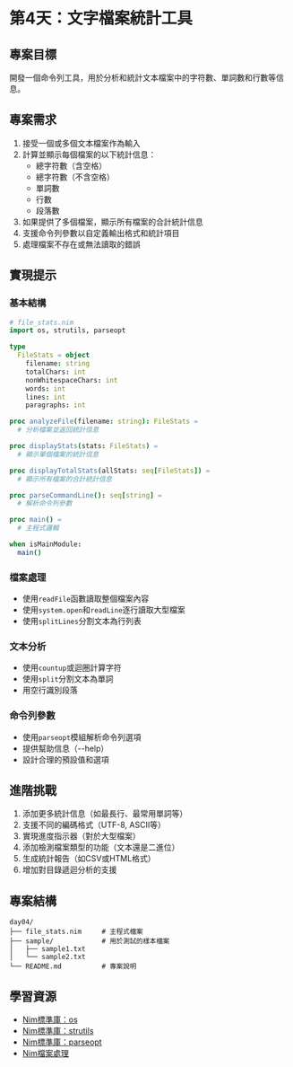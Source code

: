 # 第4天：文字檔案統計工具

## 專案目標

開發一個命令列工具，用於分析和統計文本檔案中的字符數、單詞數和行數等信息。

## 專案需求

1. 接受一個或多個文本檔案作為輸入
2. 計算並顯示每個檔案的以下統計信息：
   - 總字符數（含空格）
   - 總字符數（不含空格）
   - 單詞數
   - 行數
   - 段落數
3. 如果提供了多個檔案，顯示所有檔案的合計統計信息
4. 支援命令列參數以自定義輸出格式和統計項目
5. 處理檔案不存在或無法讀取的錯誤

## 實現提示

### 基本結構
```nim
# file_stats.nim
import os, strutils, parseopt

type
  FileStats = object
    filename: string
    totalChars: int
    nonWhitespaceChars: int
    words: int
    lines: int
    paragraphs: int

proc analyzeFile(filename: string): FileStats =
  # 分析檔案並返回統計信息

proc displayStats(stats: FileStats) =
  # 顯示單個檔案的統計信息

proc displayTotalStats(allStats: seq[FileStats]) =
  # 顯示所有檔案的合計統計信息

proc parseCommandLine(): seq[string] =
  # 解析命令列參數

proc main() =
  # 主程式邏輯

when isMainModule:
  main()
```

### 檔案處理
- 使用`readFile`函數讀取整個檔案內容
- 使用`system.open`和`readLine`逐行讀取大型檔案
- 使用`splitLines`分割文本為行列表

### 文本分析
- 使用`countup`或迴圈計算字符
- 使用`split`分割文本為單詞
- 用空行識別段落

### 命令列參數
- 使用`parseopt`模組解析命令列選項
- 提供幫助信息（--help）
- 設計合理的預設值和選項

## 進階挑戰

1. 添加更多統計信息（如最長行、最常用單詞等）
2. 支援不同的編碼格式（UTF-8, ASCII等）
3. 實現進度指示器（對於大型檔案）
4. 添加檢測檔案類型的功能（文本還是二進位）
5. 生成統計報告（如CSV或HTML格式）
6. 增加對目錄遞迴分析的支援

## 專案結構

```
day04/
├── file_stats.nim     # 主程式檔案
├── sample/            # 用於測試的樣本檔案
│   ├── sample1.txt
│   └── sample2.txt
└── README.md          # 專案說明
```

## 學習資源

- [Nim標準庫：os](https://nim-lang.org/docs/os.html)
- [Nim標準庫：strutils](https://nim-lang.org/docs/strutils.html)
- [Nim標準庫：parseopt](https://nim-lang.org/docs/parseopt.html)
- [Nim檔案處理](https://nim-lang.org/docs/io.html)
